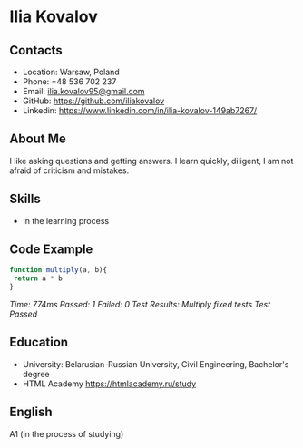 # Ilia Kovalov

## Contacts
* Location: Warsaw, Poland
* Phone: +48 536 702 237
* Email: ilia.kovalov95@gmail.com
* GitHub: https://github.com/iliakovalov
* Linkedin: https://www.linkedin.com/in/ilia-kovalov-149ab7267/

## About Me

I like asking questions and getting answers. 
I learn quickly, diligent, I am not afraid of criticism and mistakes.

## Skills

* In the learning process

## Code Example

```javascript
function multiply(a, b){
 return a * b
}
```

*Time: 774ms Passed: 1 Failed: 0
Test Results:
Multiply
fixed tests
Test Passed*

## Education

* University: Belarusian-Russian University, Civil Engineering, Bachelor's degree
* HTML Academy https://htmlacademy.ru/study

## English

A1 (in the process of studying)
